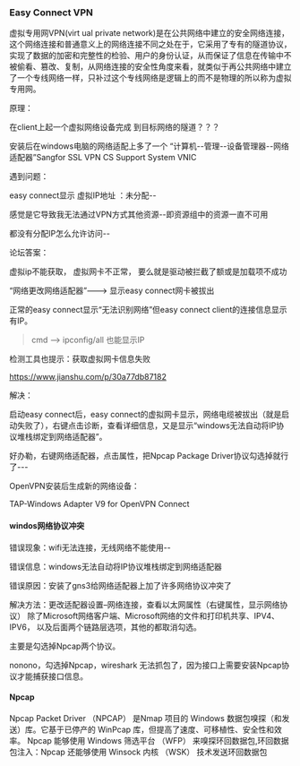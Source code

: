 ### Easy Connect VPN

虚拟专用网VPN(virt ual private network)是在公共网络中建立的安全网络连接，这个网络连接和普通意义上的网络连接不同之处在于，它采用了专有的隧道协议，实现了数据的加密和完整性的检验、用户的身份认证，从而保证了信息在传输中不被偷看、篡改、复制，从网络连接的安全性角度来看，就类似于再公共网络中建立了一个专线网络一样，只补过这个专线网络是逻辑上的而不是物理的所以称为虚拟专用网。

原理：

在client上起一个虚拟网络设备完成 到目标网络的隧道？？？

安装后在windows电脑的网络适配上多了一个 “计算机--管理--设备管理器--网络适配器”Sangfor SSL VPN CS Support System VNIC

遇到问题：

easy connect显示 虚拟IP地址 ：未分配--

感觉是它导致我无法通过VPN方式其他资源--即资源组中的资源一直不可用

都没有分配IP怎么允许访问--

论坛答案：

虚拟ip不能获取， 虚拟网卡不正常， 要么就是驱动被拦截了额或是加载项不成功

“网络更改网络适配器”---> 显示easy connect网卡被拔出

正常的easy connect显示“无法识别网络”但easy connect client的连接信息显示有IP。

> cmd --> ipconfig/all 也能显示IP

检测工具也提示：获取虚拟网卡信息失败

https://www.jianshu.com/p/30a77db87182

解决：

启动easy connect后，easy connect的虚拟网卡显示，网络电缆被拔出（就是启动失败了），右键点击诊断，查看详细信息，又是显示“windows无法自动将IP协议堆栈绑定到网络适配器”。

好办勒，右键网络适配器，点击属性，把Npcap Package Driver协议勾选掉就行了---



OpenVPN安装后生成新的网络设备：

 TAP-Windows Adapter V9 for OpenVPN Connect

#### windos网络协议冲突

错误现象：wifi无法连接，无线网络不能使用--

错误信息：windows无法自动将IP协议堆栈绑定到网络适配器

错误原因：安装了gns3给网络适配器上加了许多网络协议冲突了

解决方法：更改适配器设置–网络连接，查看以太网属性（右键属性，显示网络协议）
除了Microsoft网络客户端、Microsoft网络的文件和打印机共享、IPV4、IPV6， 以及后面两个链路层选项，其他的都取消勾选。

主要是勾选掉Npcap两个协议。

nonono，勾选掉Npcap，wireshark 无法抓包了，因为接口上需要安装Npcap协议才能捕获接口信息。

#### Npcap

Npcap Packet Driver （NPCAP）
是Nmap 项目的 Windows 数据包嗅探（和发送）库。它基于已停产的 WinPcap 库，但提高了速度、可移植性、安全性和效率。
Npcap 能够使用 Windows 筛选平台 （WFP） 来嗅探环回数据包,环回数据包注入：Npcap 还能够使用 Winsock 内核 （WSK） 技术发送环回数据包